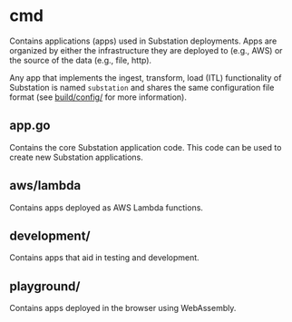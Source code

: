 # cmd

Contains applications (apps) used in Substation deployments. Apps are organized by either the infrastructure they are deployed to (e.g., AWS) or the source of the data (e.g., file, http).

Any app that implements the ingest, transform, load (ITL) functionality of Substation is named `substation` and shares the same configuration file format (see [build/config/](/build/config/) for more information).

## app.go

Contains the core Substation application code. This code can be used to create new Substation applications.

## aws/lambda

Contains apps deployed as AWS Lambda functions.

## development/

Contains apps that aid in testing and development.

## playground/

Contains apps deployed in the browser using WebAssembly.
